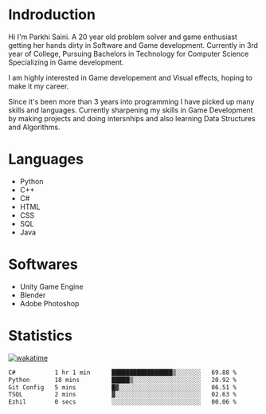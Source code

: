 # Indroduction
Hi I'm Parkhi Saini. A 20 year old problem solver and game enthusiast getting her hands dirty in Software and Game development. Currently in 3rd year of College, Pursuing Bachelors in Technology for Computer Science Specializing in Game development.

I am highly interested in Game developement and Visual effects, hoping to make it my career.

Since it's been more than 3 years into programming I have picked up many skills and languages. Currently sharpening my skills in Game Development by making projects and doing intersnhips and also learning Data Structures and Algorithms.

# Languages

- Python 
- C++
- C#
- HTML 
- CSS
- SQL
- Java

# Softwares

- Unity Game Engine
- Blender
- Adobe Photoshop

# Statistics
[![wakatime](https://wakatime.com/badge/user/659f56cf-9635-4f70-9140-7dbdc934cfec.svg)](https://wakatime.com/@659f56cf-9635-4f70-9140-7dbdc934cfec)
<!--START_SECTION:waka-->

```txt
C#           1 hr 1 min      █████████████████▒░░░░░░░   69.88 %
Python       18 mins         █████▒░░░░░░░░░░░░░░░░░░░   20.92 %
Git Config   5 mins          █▓░░░░░░░░░░░░░░░░░░░░░░░   06.51 %
TSQL         2 mins          ▓░░░░░░░░░░░░░░░░░░░░░░░░   02.63 %
Ezhil        0 secs          ░░░░░░░░░░░░░░░░░░░░░░░░░   00.06 %
```

<!--END_SECTION:waka-->











